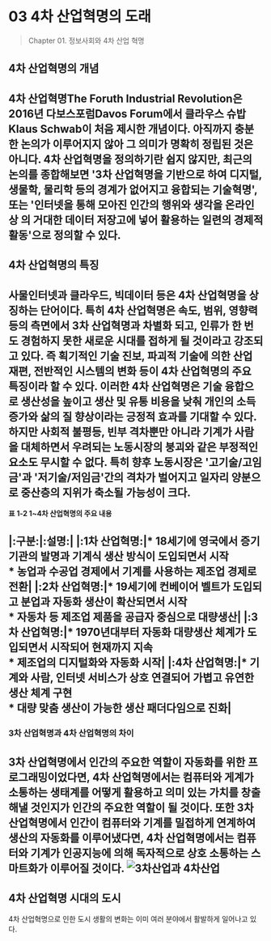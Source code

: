 # 03 4차 산업혁명의 도래

>Chapter 01. 정보사회와 4차 산업 혁명

## 4차 산업혁명의 개념
**4차 산업혁명**The Foruth Industrial Revolution은 2016년 다보스포럼Davos Forum에서 클라우스 슈밥Klaus Schwab이 처음 제시한 개념이다.
아직까지 충분한 논의가 이루어지지 않아 그 의미가 명확히 정립된 것은 아니다. 4차 산업혁명을 정의하기란 쉽지 않지만, 최근의 논의를 종합해보면
'3차 산업혁명을 기반으로 하여 디지털, 생물학, 물리학 등의 경계가 없어지고 융합되는 기술혁명', 또는 '인터넷을 통해 모아진 인간의 행위와 생각을 온라인상
의 거대한 데이터 저장고에 넣어 활용하는 일련의 경제적활동'으로 정의할 수 있다.
---
## 4차 산업혁명의 특징
사물인터넷과 클라우드, 빅데이터 등은 4차 산업혁명을 상징하는 단어이다. 특히 4차 산업혁명은 속도, 범위, 영향력 등의 측면에서 3차 산업혁명과 차별화 되고,
인류가 한 번도 경험하지 못한 새로운 시대를 접하게 될 것이라고 강조되고 있다. 즉 획기적인 기술 진보, 파괴적 기술에 의한 산업 재편, 전반적인 시스템의 변화
등이 4차 산업혁명의 주요 특징이라 할 수 있다. 이러한 4차 산업혁명은 기술 융합으로 생산성을 높이고 생산 및 유통 비용을 낮춰 개인의 소득 증가와 삶의 질
향상이라는 긍정적 효과를 기대할 수 있다. 하지만 사회적 불평등, 빈부 격차뿐만 아니라 기계가 사람을 대체하면서 우려되는 노동시장의 붕괴와 같은 부정적인
요소도 무시할 수 없다. 특히 향후 노동시장은 '고기술/고임금'과 '저기술/저임금'간의 격차가 벌어지고 일자리 양분으로 중산층의 지위가 축소될 가능성이 크다.
---
**표 1-2 1~4차 산업혁명의 주요 내용**

|:구분:|:설명:|
|:1차 산업혁명:|* 18세기에 영국에서 증기기관의 발명과 기계식 생산 방식이 도입되면서 시작<br> * 농업과 수공업 경제에서 기계를 사용하는 제조업 경제로 전환|
|:2차 산업혁명:|* 19세기에 컨베이어 벨트가 도입되고 분업과 자동화 생산이 확산되면서 시작<br> * 자동차 등 제조업 제품을 공급자 중심으로 대량생산|
|:3차 산업혁명:|* 1970년대부터 자동화 대량생산 체계가 도입되면서 시작되어 현재까지 지속<br> * 제조업의 디지털화와 자동화 시작|
|:4차 산업혁명:|* 기계와 사람, 인터넷 서비스가 상호 연결되어 가볍고 유연한 생산 체계 구현<br> * 대량 맞춤 생산이 가능한 생산 패더다임으로 진화|
---
### 3차 산업혁명과 4차 산업혁명의 차이
3차 산업혁명에서 인간의 주요한 역할이 자동화를 위한 프로그래밍이었다면, 4차 산업혁명에서는 컴퓨터와 게계가 소통하는 생태계를 어떻게 활용하고 의미 있는
가치를 창출해낼 것인지가 인간의 주요한 역할이 될 것이다. 또한 3차 산업혁명에서 인간이 컴퓨터와 기계를 밀접하게 연계하여 생산의 자동화를 이루어냈다면, 
4차 산업혁명에서는 컴퓨터와 기계가 인공지능에 의해 독자적으로 상호 소통하는 스마트화가 이루어질 것이다.
![3차산업과 4차산업]()
---
## 4차 산업혁명 시대의 도시
4차 산업혁명으로 인한 도시 생활의 변화는 이미 여러 분야에서 활발하게 일어나고 있다.
